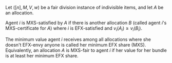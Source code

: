 Let $([n], M, V, w)$ be a fair division instance of indivisible items,
and let $A$ be an allocation.

Agent $i$ is MXS-satisfied by $A$ if there is another allocation $B$
(called agent $i$'s MXS-certificate for $A$)
where $i$ is EFX-satisfied and $v_i(A_i) ≥ v_i(B_i)$.

The minimum value agent $i$ receives among all allocations where she doesn't EFX-envy anyone
is called her minimum EFX share (MXS). Equivalently, an allocation $A$ is MXS-fair to agent $i$
if her value for her bundle is at least her minimum EFX share.
